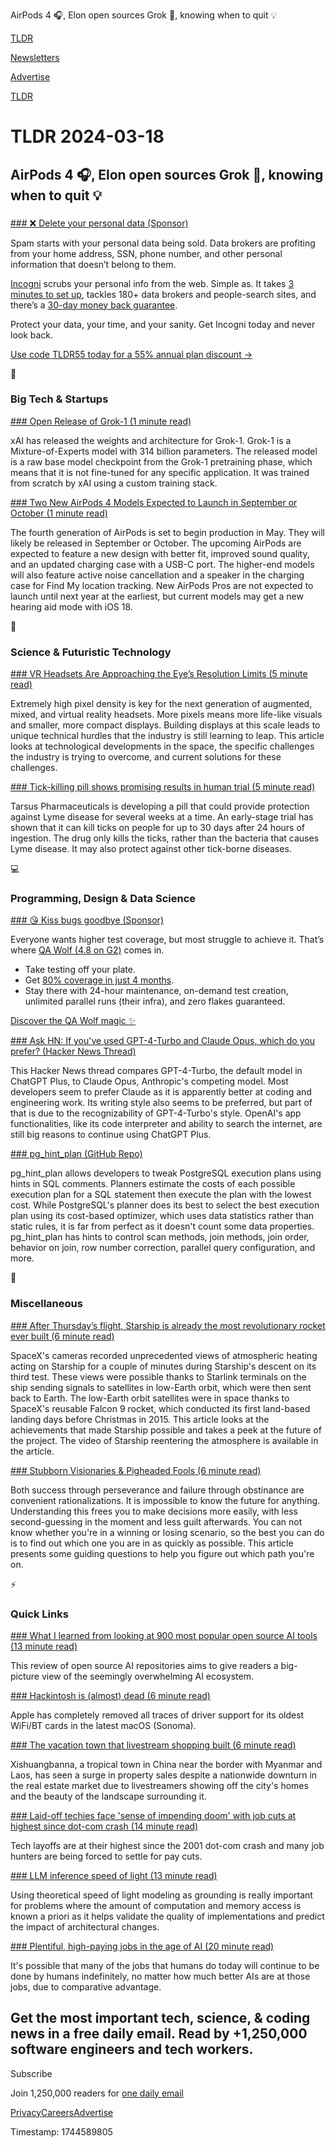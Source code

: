 AirPods 4 🎧, Elon open sources Grok 🧠, knowing when to quit 💡

[TLDR](/)

[Newsletters](/newsletters)

[Advertise](https://advertise.tldr.tech/)

[TLDR](/)

# TLDR 2024-03-18

## AirPods 4 🎧, Elon open sources Grok 🧠, knowing when to quit 💡

### 

[### ❌ Delete your personal data (Sponsor)](https://get.incogni.io/aff_c?offer_id=1151&amp;aff_id=16286)

Spam starts with your personal data being sold. Data brokers are profiting from your home address, SSN, phone number, and other personal information that doesn’t belong to them.

[Incogni](https://get.incogni.io/aff_c?offer_id=1151&aff_id=16286) scrubs your personal info from the web. Simple as. It takes [3 minutes to set up](https://get.incogni.io/aff_c?offer_id=1151&aff_id=16286), tackles 180+ data brokers and people-search sites, and there’s a [30-day money back guarantee](https://get.incogni.io/aff_c?offer_id=1151&aff_id=16286).

Protect your data, your time, and your sanity. Get Incogni today and never look back.

[Use code TLDR55 today for a 55% annual plan discount →](https://get.incogni.io/aff_c?offer_id=1151&aff_id=16286)

📱

### Big Tech & Startups

[### Open Release of Grok-1 (1 minute read)](https://x.ai/blog/grok-os?utm_source=tldrnewsletter)

xAI has released the weights and architecture for Grok-1. Grok-1 is a Mixture-of-Experts model with 314 billion parameters. The released model is a raw base model checkpoint from the Grok-1 pretraining phase, which means that it is not fine-tuned for any specific application. It was trained from scratch by xAI using a custom training stack.

[### Two New AirPods 4 Models Expected to Launch in September or October (1 minute read)](https://www.macrumors.com/2024/03/17/airpods-4-production-and-launch-timing/?utm_source=tldrnewsletter)

The fourth generation of AirPods is set to begin production in May. They will likely be released in September or October. The upcoming AirPods are expected to feature a new design with better fit, improved sound quality, and an updated charging case with a USB-C port. The higher-end models will also feature active noise cancellation and a speaker in the charging case for Find My location tracking. New AirPods Pros are not expected to launch until next year at the earliest, but current models may get a new hearing aid mode with iOS 18.

🚀

### Science & Futuristic Technology

[### VR Headsets Are Approaching the Eye’s Resolution Limits (5 minute read)](https://spectrum.ieee.org/virtual-reality-head-set-8k?utm_source=tldrnewsletter)

Extremely high pixel density is key for the next generation of augmented, mixed, and virtual reality headsets. More pixels means more life-like visuals and smaller, more compact displays. Building displays at this scale leads to unique technical hurdles that the industry is still learning to leap. This article looks at technological developments in the space, the specific challenges the industry is trying to overcome, and current solutions for these challenges.

[### Tick-killing pill shows promising results in human trial (5 minute read)](https://arstechnica.com/science/2024/03/tick-killing-pill-shows-promising-results-in-human-trial/?utm_source=tldrnewsletter)

Tarsus Pharmaceuticals is developing a pill that could provide protection against Lyme disease for several weeks at a time. An early-stage trial has shown that it can kill ticks on people for up to 30 days after 24 hours of ingestion. The drug only kills the ticks, rather than the bacteria that causes Lyme disease. It may also protect against other tick-borne diseases.

💻

### Programming, Design & Data Science

[### 😘 Kiss bugs goodbye (Sponsor)](https://www.qawolf.com?utm_source=tldr-tech&amp;utm_campaign=20240318)

Everyone wants higher test coverage, but most struggle to achieve it. That’s where [QA Wolf (4.8 on G2)](https://www.qawolf.com?utm_source=tldr-tech&utm_campaign=20240318) comes in.

* Take testing off your plate.
* Get [80% coverage in just 4 months](https://www.qawolf.com?utm_source=tldr-tech&utm_campaign=20240318).
* Stay there with 24-hour maintenance, on-demand test creation, unlimited parallel runs (their infra), and zero flakes guaranteed.

[Discover the QA Wolf magic ✨](https://www.qawolf.com/?utm_source=tldr-tech&utm_campaign=20240318)

[### Ask HN: If you've used GPT-4-Turbo and Claude Opus, which do you prefer? (Hacker News Thread)](https://news.ycombinator.com/item?id=39735108&amp;utm_source=tldrnewsletter)

This Hacker News thread compares GPT-4-Turbo, the default model in ChatGPT Plus, to Claude Opus, Anthropic's competing model. Most developers seem to prefer Claude as it is apparently better at coding and engineering work. Its writing style also seems to be preferred, but part of that is due to the recognizability of GPT-4-Turbo's style. OpenAI's app functionalities, like its code interpreter and ability to search the internet, are still big reasons to continue using ChatGPT Plus.

[### pg\_hint\_plan (GitHub Repo)](https://github.com/ossc-db/pg_hint_plan?utm_source=tldrnewsletter)

pg\_hint\_plan allows developers to tweak PostgreSQL execution plans using hints in SQL comments. Planners estimate the costs of each possible execution plan for a SQL statement then execute the plan with the lowest cost. While PostgreSQL's planner does its best to select the best execution plan using its cost-based optimizer, which uses data statistics rather than static rules, it is far from perfect as it doesn't count some data properties. pg\_hint\_plan has hints to control scan methods, join methods, join order, behavior on join, row number correction, parallel query configuration, and more.

🎁

### Miscellaneous

[### After Thursday’s flight, Starship is already the most revolutionary rocket ever built (6 minute read)](https://arstechnica.com/space/2024/03/thursdays-starship-flight-provided-a-glimpse-into-a-future-of-abundant-access-to-space/?utm_source=tldrnewsletter)

SpaceX's cameras recorded unprecedented views of atmospheric heating acting on Starship for a couple of minutes during Starship's descent on its third test. These views were possible thanks to Starlink terminals on the ship sending signals to satellites in low-Earth orbit, which were then sent back to Earth. The low-Earth orbit satellites were in space thanks to SpaceX's reusable Falcon 9 rocket, which conducted its first land-based landing days before Christmas in 2015. This article looks at the achievements that made Starship possible and takes a peek at the future of the project. The video of Starship reentering the atmosphere is available in the article.

[### Stubborn Visionaries & Pigheaded Fools (6 minute read)](https://longform.asmartbear.com/perseverance/?utm_source=tldrnewsletter)

Both success through perseverance and failure through obstinance are convenient rationalizations. It is impossible to know the future for anything. Understanding this frees you to make decisions more easily, with less second-guessing in the moment and less guilt afterwards. You can not know whether you're in a winning or losing scenario, so the best you can do is to find out which one you are in as quickly as possible. This article presents some guiding questions to help you figure out which path you're on.

⚡

### Quick Links

[### What I learned from looking at 900 most popular open source AI tools (13 minute read)](https://huyenchip.com/2024/03/14/ai-oss.html?utm_source=tldrnewsletter)

This review of open source AI repositories aims to give readers a big-picture view of the seemingly overwhelming AI ecosystem.

[### Hackintosh is (almost) dead (6 minute read)](https://aplus.rs/2024/hackintosh-almost-dead/?utm_source=tldrnewsletter)

Apple has completely removed all traces of driver support for its oldest WiFi/BT cards in the latest macOS (Sonoma).

[### The vacation town that livestream shopping built (6 minute read)](https://restofworld.org/2024/xishuangbanna-livestream-real-estate-boom/?utm_source=tldrnewsletter)

Xishuangbanna, a tropical town in China near the border with Myanmar and Laos, has seen a surge in property sales despite a nationwide downturn in the real estate market due to livestreamers showing off the city's homes and the beauty of the landscape surrounding it.

[### Laid-off techies face 'sense of impending doom' with job cuts at highest since dot-com crash (14 minute read)](https://www.cnbc.com/2024/03/15/laid-off-techies-struggle-to-find-jobs-with-cuts-at-highest-since-2001.html?utm_source=tldrnewsletter)

Tech layoffs are at their highest since the 2001 dot-com crash and many job hunters are being forced to settle for pay cuts.

[### LLM inference speed of light (13 minute read)](https://zeux.io/2024/03/15/llm-inference-sol/?utm_source=tldrnewsletter)

Using theoretical speed of light modeling as grounding is really important for problems where the amount of computation and memory access is known a priori as it helps validate the quality of implementations and predict the impact of architectural changes.

[### Plentiful, high-paying jobs in the age of AI (20 minute read)](https://www.noahpinion.blog/p/plentiful-high-paying-jobs-in-the?utm_source=tldrnewsletter)

It's possible that many of the jobs that humans do today will continue to be done by humans indefinitely, no matter how much better AIs are at those jobs, due to comparative advantage.

## Get the most important tech, science, & coding news in a free daily email. Read by +1,250,000 software engineers and tech workers.

Subscribe

Join 1,250,000 readers for [one daily email](/api/latest/tech)

[Privacy](/privacy)[Careers](https://jobs.ashbyhq.com/tldr.tech)[Advertise](/tech/advertise)

Timestamp: 1744589805